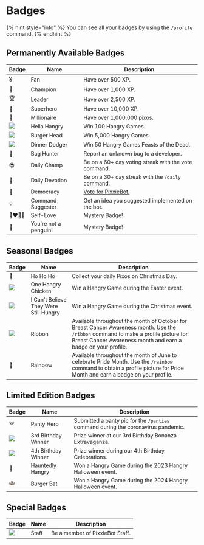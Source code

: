 # Badges

{% hint style="info" %}
You can see all your badges by using the `/profile` command.
{% endhint %}

## Permanently Available Badges

| Badge                                         | Name                  | Description                                                    |
| --------------------------------------------- | --------------------- | -------------------------------------------------------------- |
| 🎖️                                            | Fan                   | Have over 500 XP.                                              |
| 🏅                                            | Champion              | Have over 1,000 XP.                                            |
| 🏆                                            | Leader                | Have over 2,500 XP.                                            |
| 🦸                                            | Superhero             | Have over 10,000 XP.                                           |
| 🏰                                            | Millionaire           | Have over 1,000,000 pixos.                                     |
| ![](../../.gitbook/assets/hella_hangry.png)   | Hella Hangry          | Win 100 Hangry Games.                                          |
| ![](../../.gitbook/assets/Burger_Head.png)    | Burger Head           | Win 5,000 Hangry Games.                                        |
| ![](../../.gitbook/assets/feastofthedead.png) | Dinner Dodger         | Win 50 Hangry Games Feasts of the Dead.                        |
| 🐞                                            | Bug Hunter            | Report an unknown bug to a developer.                          |
| 😍                                            | Daily Champ           | Be on a 60+ day voting streak with the vote command.           |
| 📅                                            | Daily Devotion        | Be on a 30+ day streak with the `/daily` command.              |
| 🗽                                            | Democracy             | [Vote for PixxieBot.](https://pixx.ie/vote?source=docs_badges) |
| 💡                                            | Command Suggester     | Get an idea you suggested implemented on the bot.              |
| 👨‍❤️‍💋‍👨                                            | Self-Love             | Mystery Badge!                                                 |
| 🐧                                            | You're not a penguin! | Mystery Badge!                                                 |

## Seasonal Badges

| Badge                                                  | Name                                   | Description                                                                                                                                                                                          |
| ------------------------------------------------------ | -------------------------------------- | ---------------------------------------------------------------------------------------------------------------------------------------------------------------------------------------------------- |
| 🎅                                                     | Ho Ho Ho                               | Collect your daily Pixos on Christmas Day.                                                                                                                                                           |
| ![](../../.gitbook/assets/pixxie_hangryeaster.png)     | One Hangry Chicken                     | Win a Hangry Game during the Easter event.                                                                                                                                                           |
| ![](../../.gitbook/assets/pixxie_hangryxmas.png)       | I Can't Believe They Were Still Hungry | Win a Hangry Game during the Christmas event.                                                                                                                                                        |
| ![](../../.gitbook/assets/pixxie_bcancerawareness.png) | Ribbon                                 | Available throughout the month of October for Breast Cancer Awareness month. Use the `/ribbon` command to make a profile picture for Breast Cancer Awareness month and earn a badge on your profile. |
| 🌈                                                     | Rainbow                                | Available throughout the month of June to celebrate Pride Month. Use the `/rainbow` command to obtain a profile picture for Pride Month and earn a badge on your profile.                            |

## Limited Edition Badges

| Badge                                           | Name                | Description                                                                       |
| ----------------------------------------------- | ------------------- | --------------------------------------------------------------------------------- |
| 🩲                                              | Panty Hero          | Submitted a panty pic for the `/panties` command during the coronavirus pandemic. |
| ![](../../.gitbook/assets/pixxie_3rdbday.png)   | 3rd Birthday Winner | Prize winner at our 3rd Birthday Bonanza Extravaganza.                            |
| ![](../../.gitbook/assets/pixxie_4thbday.png)   | 4th Birthday Winner | Prize winner during our 4th Birthday Celebrations.                                |
| 🎃                                              | Hauntedly Hangry    | Won a Hangry Game during the 2023 Hangry Halloween event.                         |
| ![](../../.gitbook/assets/pixxie_burgerbat.png) | Burger Bat          | Won a Hangry Game during the 2024 Hangry Halloween event.                         |

## Special Badges

| Badge                                       | Name  | Description                     |
| ------------------------------------------- | ----- | ------------------------------- |
| ![](../../.gitbook/assets/pixxie_staff.gif) | Staff | Be a member of PixxieBot Staff. |
